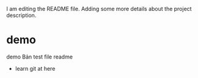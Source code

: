 
I am editing the README file. Adding some more details about the project description.
# demo
demo
Bản test file readme
- learn git at here
